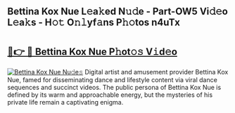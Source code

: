 ## Bettina Kox Nue L𝚎a𝚔ed N𝚞𝚍e - Part-OW5 Vi𝚍𝚎o L𝚎a𝚔s - H𝚘𝚝 O𝚗𝚕yf𝚊ns P𝚑𝚘tos n4uTx

# <h2><a href="http://kf40223.oniu.top/?m=Bettina+Kox+Nue">🔗👉 🔴 Bettina Kox Nue P𝚑ot𝚘𝚜 V𝚒d𝚎o</a></h2>

[![Bettina Kox Nue Nu𝚍e𝚜](https://i.imgur.com/0qMVB7G.gif)](http://kf40223.oniu.top/?m=Bettina+Kox+Nue)
Digital artist and amusement provider Bettina Kox Nue, famed for disseminating dance and lifestyle content via viral dance sequences and succinct videos. The public persona of Bettina Kox Nue is defined by its warm and approachable energy, but the mysteries of his private life remain a captivating enigma.  
